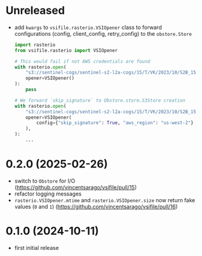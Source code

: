 
# Unreleased

* add `kwargs` to `vsifile.rasterio.VSIOpener` class to forward configurations (config, client_config, retry_config) to the `obstore.Store`

    ```python
    import rasterio
    from vsifile.rasterio import VSIOpener

    # This would fail if not AWS credentials are found
    with rasterio.open(
        "s3://sentinel-cogs/sentinel-s2-l2a-cogs/15/T/VK/2023/10/S2B_15TVK_20231008_0_L2A/TCI.tif",
        opener=VSIOpener()
    ):
        pass

    # We forward `skip_signature` to Obstore.store.S3Store creation
    with rasterio.open(
        "s3://sentinel-cogs/sentinel-s2-l2a-cogs/15/T/VK/2023/10/S2B_15TVK_20231008_0_L2A/TCI.tif",
        opener=VSIOpener(
            config={"skip_signature": True, "aws_region": "us-west-2"}
        ),
    ):
        ...
    ```

# 0.2.0 (2025-02-26)

* switch to `Obstore` for I/O (https://github.com/vincentsarago/vsifile/pull/15)
* refactor logging messages
* `rasterio.VSIOpener.mtime` and `rasterio.VSIOpener.size` now return fake values (`0` and `1`) (https://github.com/vincentsarago/vsifile/pull/16)

# 0.1.0 (2024-10-11)

* first initial release
